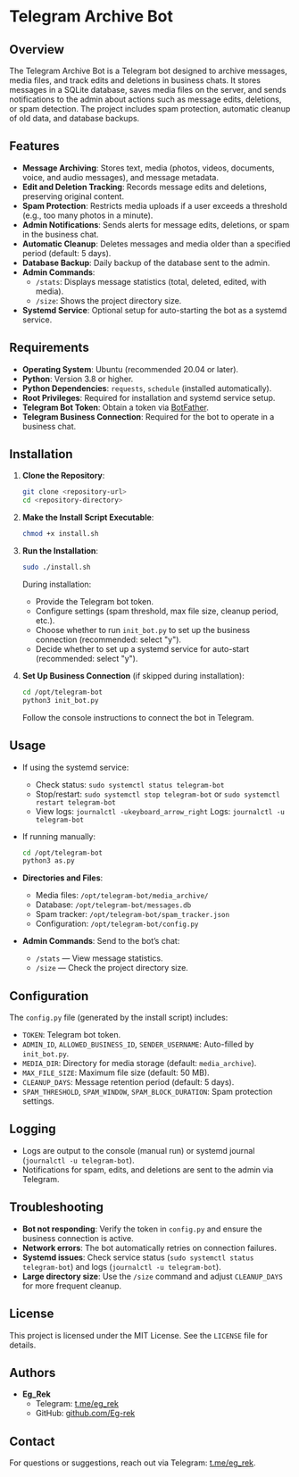 # Telegram Archive Bot

## Overview

The Telegram Archive Bot is a Telegram bot designed to archive messages, media files, and track edits and deletions in business chats. It stores messages in a SQLite database, saves media files on the server, and sends notifications to the admin about actions such as message edits, deletions, or spam detection. The project includes spam protection, automatic cleanup of old data, and database backups.

## Features

- **Message Archiving**: Stores text, media (photos, videos, documents, voice, and audio messages), and message metadata.
- **Edit and Deletion Tracking**: Records message edits and deletions, preserving original content.
- **Spam Protection**: Restricts media uploads if a user exceeds a threshold (e.g., too many photos in a minute).
- **Admin Notifications**: Sends alerts for message edits, deletions, or spam in the business chat.
- **Automatic Cleanup**: Deletes messages and media older than a specified period (default: 5 days).
- **Database Backup**: Daily backup of the database sent to the admin.
- **Admin Commands**:
  - `/stats`: Displays message statistics (total, deleted, edited, with media).
  - `/size`: Shows the project directory size.
- **Systemd Service**: Optional setup for auto-starting the bot as a systemd service.

## Requirements

- **Operating System**: Ubuntu (recommended 20.04 or later).
- **Python**: Version 3.8 or higher.
- **Python Dependencies**: `requests`, `schedule` (installed automatically).
- **Root Privileges**: Required for installation and systemd service setup.
- **Telegram Bot Token**: Obtain a token via [BotFather](https://t.me/BotFather).
- **Telegram Business Connection**: Required for the bot to operate in a business chat.

## Installation

1. **Clone the Repository**:
   ```bash
   git clone <repository-url>
   cd <repository-directory>
   ```

2. **Make the Install Script Executable**:
   ```bash
   chmod +x install.sh
   ```

3. **Run the Installation**:
   ```bash
   sudo ./install.sh
   ```

   During installation:
   - Provide the Telegram bot token.
   - Configure settings (spam threshold, max file size, cleanup period, etc.).
   - Choose whether to run `init_bot.py` to set up the business connection (recommended: select "y").
   - Decide whether to set up a systemd service for auto-start (recommended: select "y").

4. **Set Up Business Connection** (if skipped during installation):
   ```bash
   cd /opt/telegram-bot
   python3 init_bot.py
   ```
   Follow the console instructions to connect the bot in Telegram.

## Usage

- If using the systemd service:
  - Check status: `sudo systemctl status telegram-bot`
  - Stop/restart: `sudo systemctl stop telegram-bot` or `sudo systemctl restart telegram-bot`
  - View logs: `journalctl -ukeyboard_arrow_right` Logs: `journalctl -u telegram-bot`

- If running manually:
  ```bash
  cd /opt/telegram-bot
  python3 as.py
  ```

- **Directories and Files**:
  - Media files: `/opt/telegram-bot/media_archive/`
  - Database: `/opt/telegram-bot/messages.db`
  - Spam tracker: `/opt/telegram-bot/spam_tracker.json`
  - Configuration: `/opt/telegram-bot/config.py`

- **Admin Commands**:
  Send to the bot’s chat:
  - `/stats` — View message statistics.
  - `/size` — Check the project directory size.

## Configuration

The `config.py` file (generated by the install script) includes:
- `TOKEN`: Telegram bot token.
- `ADMIN_ID`, `ALLOWED_BUSINESS_ID`, `SENDER_USERNAME`: Auto-filled by `init_bot.py`.
- `MEDIA_DIR`: Directory for media storage (default: `media_archive`).
- `MAX_FILE_SIZE`: Maximum file size (default: 50 MB).
- `CLEANUP_DAYS`: Message retention period (default: 5 days).
- `SPAM_THRESHOLD`, `SPAM_WINDOW`, `SPAM_BLOCK_DURATION`: Spam protection settings.

## Logging

- Logs are output to the console (manual run) or systemd journal (`journalctl -u telegram-bot`).
- Notifications for spam, edits, and deletions are sent to the admin via Telegram.

## Troubleshooting

- **Bot not responding**: Verify the token in `config.py` and ensure the business connection is active.
- **Network errors**: The bot automatically retries on connection failures.
- **Systemd issues**: Check service status (`sudo systemctl status telegram-bot`) and logs (`journalctl -u telegram-bot`).
- **Large directory size**: Use the `/size` command and adjust `CLEANUP_DAYS` for more frequent cleanup.

## License

This project is licensed under the MIT License. See the `LICENSE` file for details.

## Authors

- **Eg_Rek**
  - Telegram: [t.me/eg_rek](https://t.me/eg_rek)
  - GitHub: [github.com/Eg-rek](https://github.com/Eg-rek)

## Contact

For questions or suggestions, reach out via Telegram: [t.me/eg_rek](https://t.me/eg_rek).
